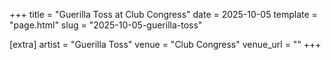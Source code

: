 +++
title = "Guerilla Toss at Club Congress"
date = 2025-10-05
template = "page.html"
slug = "2025-10-05-guerilla-toss"

[extra]
artist = "Guerilla Toss"
venue = "Club Congress"
venue_url = ""
+++
